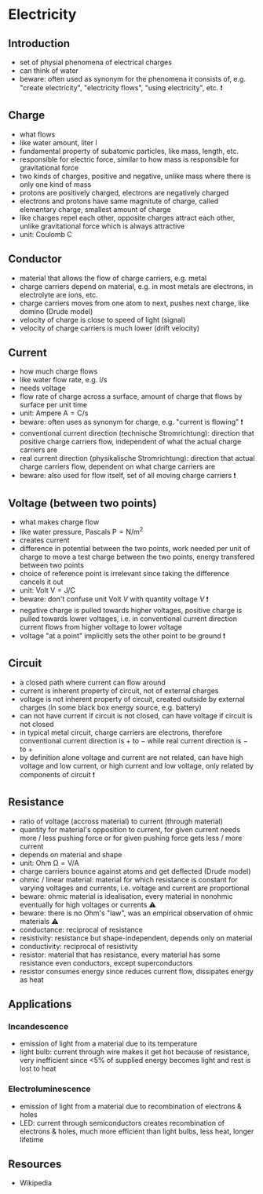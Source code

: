 # Electricity



## Introduction

- set of physial phenomena of electrical charges
- can think of water
- beware: often used as synonym for the phenomena it consists of, e.g. "create electricity", "electricity flows", "using electricity", etc. ❗️



## Charge

- what flows
- like water amount, liter $\text{l}$
- fundamental property of subatomic particles, like mass, length, etc.
- responsible for electric force, similar to how mass is responsible for gravitational force
- two kinds of charges, positive and negative, unlike mass where there is only one kind of mass
- protons are positively charged, electrons are negatively charged
- electrons and protons have same magnitute of charge, called elementary charge, smallest amount of charge
- like charges repel each other, opposite charges attract each other, unlike gravitational force which is always attractive
- unit: Coulomb $\text{C}$



## Conductor

- material that allows the flow of charge carriers, e.g. metal
- charge carriers depend on material, e.g. in most metals are electrons, in electrolyte are ions, etc.
- charge carriers moves from one atom to next, pushes next charge, like domino (Drude model)
- velocity of charge is close to speed of light (signal)
- velocity of charge carriers is much lower (drift velocity)



## Current

- how much charge flows
- like water flow rate, e.g. $\text{l}/\text{s}$
- needs voltage
- flow rate of charge across a surface, amount of charge that flows by surface per unit time
- unit: Ampere $\text{A} = \text{C}/\text{s}$
- beware: often uses as synonym for charge, e.g. "current is flowing" ❗️
- conventional current direction (technische Stromrichtung): direction that positive charge carriers flow, independent of what the actual charge carriers are
- real current direction (physikalische Stromrichtung): direction that actual charge carriers flow, dependent on what charge carriers are
- beware: also used for flow itself, set of all moving charge carriers ❗️



## Voltage (between two points)

- what makes charge flow
- like water pressure, Pascals $\text{P} = \text{N}/\text{m}^2$
- creates current
- difference in potential between the two points, work needed per unit of charge to move a test charge between the two points, energy transfered between two points
- choice of reference point is irrelevant since taking the difference cancels it out
- unit: Volt $\text{V} = \text{J}/\text{C}$
- beware: don't confuse unit Volt $V$ with quantity voltage $V$ ❗️
- negative charge is pulled towards higher voltages, positive charge is pulled towards lower voltages, i.e. in conventional current direction current flows from higher voltage to lower voltage
- voltage "at a point" implicitly sets the other point to be ground ❗️



## Circuit

- a closed path where current can flow around
- current is inherent property of circuit, not of external charges
- voltage is not inherent property of circuit, created outside by external charges (in some black box energy source, e.g. battery)
- can not have current if circuit is not closed, can have voltage if circuit is not closed
- in typical metal circuit, charge carriers are electrons, therefore conventional current direction is $+$ to $-$ while real current direction is $-$ to $+$
- by definition alone voltage and current are not related, can have high voltage and low current, or high current and low voltage, only related by components of circuit ❗️



## Resistance

- ratio of voltage (accross material) to current (through material)
- quantity for material's opposition to current, for given current needs more / less pushing force or for given pushing force gets less / more current
- depends on material and shape
- unit: Ohm $\text{Ω} = \text{V}/\text{A}$
- charge carriers bounce against atoms and get deflected (Drude model)
- ohmic / linear material: material for which resistance is constant for varying voltages and currents, i.e. voltage and current are proportional
- beware: ohmic material is idealisation, every material in nonohmic eventually for high voltages or currents ⚠️
- beware: there is no Ohm's "law", was an empirical observation of ohmic materials ⚠️
- conductance: reciprocal of resistance
- resistivity: resistance but shape-independent, depends only on material
- conductivity: reciprocal of resistivity
- resistor: material that has resistance, every material has some resistance even conductors, except superconductors
- resistor consumes energy since reduces current flow, dissipates energy as heat



## Applications

### Incandescence

- emission of light from a material due to its temperature
- light bulb: current through wire makes it get hot because of resistance, very inefficient since <5% of supplied energy becomes light and rest is lost to heat

### Electroluminescence

- emission of light from a material due to recombination of electrons & holes
- LED: current through semiconductors creates recombination of electrons & holes, much more efficient than light bulbs, less heat, longer lifetime



## Resources

- Wikipedia
